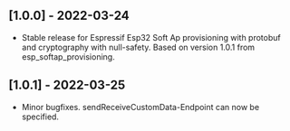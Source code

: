 ## [1.0.0] - 2022-03-24
 
* Stable release for Espressif Esp32 Soft Ap provisioning with protobuf and cryptography with null-safety. Based on version 1.0.1 from esp_softap_provisioning.


## [1.0.1] - 2022-03-25

* Minor bugfixes. sendReceiveCustomData-Endpoint can now be specified.